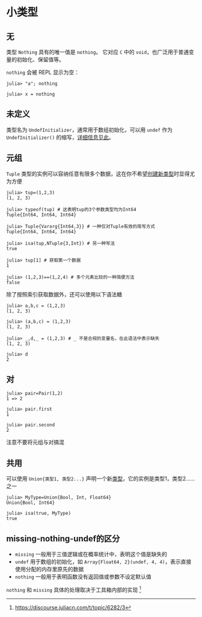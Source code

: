 # 小类型
## 无
类型 `Nothing` 具有的唯一值是 `nothing`。
它对应 `C` 中的 `void`，也广泛用于普通变量的初始化、保留值等。

`nothing` 会被 REPL 显示为空：
```julia-repl
julia> "a"; nothing

julia> x = nothing
```

## 未定义
类型名为 `UndefInitializer`，通常用于数组初始化，可以用 `undef` 作为 `UndefInitializer()` 的缩写，[详细信息见此](../advanced/undef.md)。

## 元组
`Tuple` 类型的实例可以容纳任意有限多个数据，这在你不希望[创建新类型](../advanced/struct.md#复合类型)时显得尤为方便
```julia-repl
julia> tup=(1,2,3)
(1, 2, 3)

julia> typeof(tup) # 这表明tup的3个参数类型均为Int64
Tuple{Int64, Int64, Int64}

julia> Tuple{Vararg{Int64,3}} # 一种仅对Tuple有效的简写方式
Tuple{Int64, Int64, Int64}

julia> isa(tup,NTuple{3,Int}) # 另一种写法
true

julia> tup[1] # 获取第一个数据
1

julia> (1,2,3)==(1,2,4) # 多个元素比较的一种简便方法
false
```

除了按照索引获取数据外，还可以使用以下语法糖
```julia-repl
julia> a,b,c = (1,2,3)
(1, 2, 3)

julia> (a,b,c) = (1,2,3)
(1, 2, 3)

julia> _,d,_ = (1,2,3) # _ 不是合规的变量名，在此语法中表示缺失
(1, 2, 3)

julia> d
2
```

## 对
```julia-repl
julia> pair=Pair(1,2)
1 => 2

julia> pair.first
1

julia> pair.second
2
```

注意不要将元组与对搞混

## 共用
可以使用 `Union{类型1, 类型2...}` 声明一个新[类型](../advanced/typesystem.md)，它的实例是类型1，类型2……之一
```julia-repl
julia> MyType=Union{Bool, Int, Float64}
Union{Bool, Int64}

julia> isa(true, MyType)
true
```

## missing-nothing-undef的区分
* `missing` 一般用于三值逻辑或在概率统计中，表明这个值是缺失的
* `undef` 用于数组的初始化，如 `Array{Float64, 2}(undef, 4, 4)`，表示直接使用分配的内存里原先的数据
* `nothing` 一般用于表明函数没有返回值或参数不设定默认值

`nothing` 和 `missing` 具体的处理取决于工具箱内部的实现 [^1]

[^1]: https://discourse.juliacn.com/t/topic/6282/3
